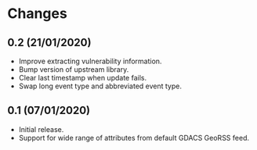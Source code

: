 # Changes

## 0.2 (21/01/2020)
* Improve extracting vulnerability information.
* Bump version of upstream library.
* Clear last timestamp when update fails.
* Swap long event type and abbreviated event type.

## 0.1 (07/01/2020)

* Initial release.
* Support for wide range of attributes from default GDACS GeoRSS feed.
